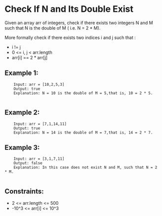 # Check If N and Its Double Exist

Given an array arr of integers, check if there exists two integers N and M such that N is the double of M ( i.e. N = 2 * M).

More formally check if there exists two indices i and j such that :
* i != j
* 0 <= i, j < arr.length
* arr[i] == 2 * arr[j]

## Example 1:
```
    Input: arr = [10,2,5,3]
    Output: true
    Explanation: N = 10 is the double of M = 5,that is, 10 = 2 * 5.
 
```

## Example 2:
```
    Input: arr = [7,1,14,11]
    Output: true
    Explanation: N = 14 is the double of M = 7,that is, 14 = 2 * 7.

```

## Example 3:
```
    Input: arr = [3,1,7,11]
    Output: false
    Explanation: In this case does not exist N and M, such that N = 2 * M.
    
```


## Constraints:
   * 2 <= arr.length <= 500
   * -10^3 <= arr[i] <= 10^3
